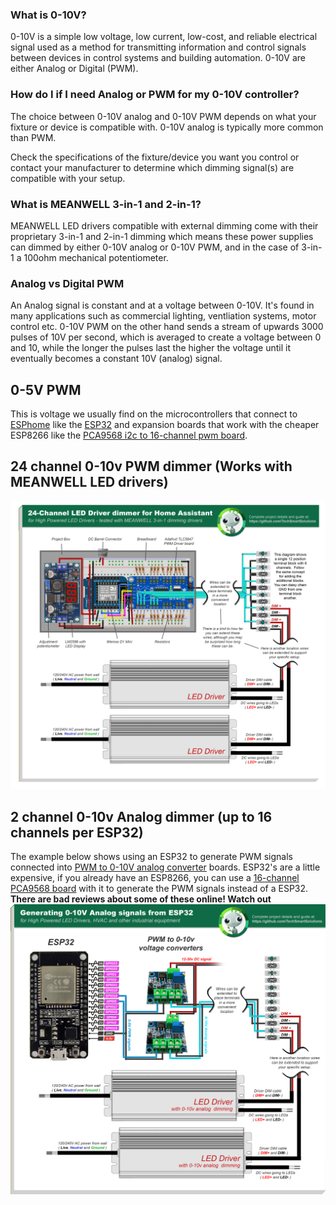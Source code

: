 ### What is 0-10V?
0-10V is a simple low voltage, low current, low-cost, and reliable electrical signal used as a method for transmitting information and control signals between devices in control systems and building automation.  0-10V are either Analog or Digital (PWM).

### How do I if I need Analog or PWM for my 0-10V controller?
The choice between 0-10V analog and 0-10V PWM depends on what your fixture or device is compatible with.  0-10V analog is typically more common than PWM. 

Check the specifications of the fixture/device you want you control or contact your manufacturer to determine which dimming signal(s) are compatible with your setup.  

### What is MEANWELL 3-in-1 and 2-in-1?
MEANWELL LED drivers compatible with external dimming come with their proprietary 3-in-1 and 2-in-1 dimming which means these power supplies can dimmed by either 0-10V analog or 0-10V PWM, and in the case of 3-in-1 a 100ohm mechanical potentiometer. 

### Analog vs Digital PWM
An Analog signal is constant and at a voltage between 0-10V.  It's found in many applications such as commercial lighting, ventliation systems, motor control etc.  0-10V PWM on the other hand sends a stream of upwards 3000 pulses of 10V per second, which is averaged to create a voltage between 0 and 10, while the longer the pulses last the higher the voltage until it eventually becomes a constant 10V (analog) signal.  

## 0-5V PWM
This is voltage we usually find on the microcontrollers that connect to <a href="https://esphome.io">ESPhome</a> like the <a href="https://www.google.com/search?q=ESP32">ESP32</a> and expansion boards that work with the cheaper ESP8266 like the <a href="https://www.google.com/search?q=PCA9568">PCA9568 i2c to 16-channel pwm board</a>.

## 24 channel 0-10v PWM dimmer (Works with MEANWELL LED drivers)
<img src="/images/24-Channel-TLC5947-based-LED-Driver-dimmer-for-Home-Assistant.png">

## 2 channel 0-10v Analog dimmer (up to 16 channels per ESP32)
The example below shows using an ESP32 to generate PWM signals connected into <a href="https://www.amazon.ca/s?k=PWM+to+0-10V+analog">PWM to 0-10V analog converter</a> boards.   ESP32's are a little expensive, if you already have an ESP8266, you can use a <a href="https://www.google.com/search?q=PCA9568">16-channel PCA9568 board</a>  with it to generate the PWM signals instead of a ESP32.  **There are bad reviews about some of these online! Watch out**
<img src="/images/Converting-5v-PWM-signals-from-ESP32-to-a-0-10v-Analog.png">


     
